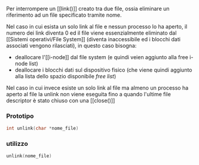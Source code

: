 Per interrompere un [[link()]] creato tra due file, ossia eliminare un riferimento ad un file specificato tramite nome.

Nel caso in cui esista un solo link al file e nessun processo lo ha aperto, il numero dei link diventa 0 ed il file viene essenzialmente eliminato dal [[Sistemi operativi/File System]] (diventa inaccessibile ed i blocchi dati associati vengono rilasciati), in questo caso bisogna:
- deallocare l'[[i-node]] dal file system (e quindi veien aggiunto alla free i-node list)
- deallocare i blocchi dati sul dispositivo fisico (che viene quindi aggiunto alla lista dello spazio disponibile *free list*)

Nel caso in cui invece esiste un solo link al file ma almeno un processo ha aperto al file la unlink non viene eseguita fino a quando l'ultime file descriptor è stato chiuso con una [[close()]]


### Prototipo

```c
int unlink(char *nome_file)
```


### utilizzo
```c
unlink(nome_file)
```